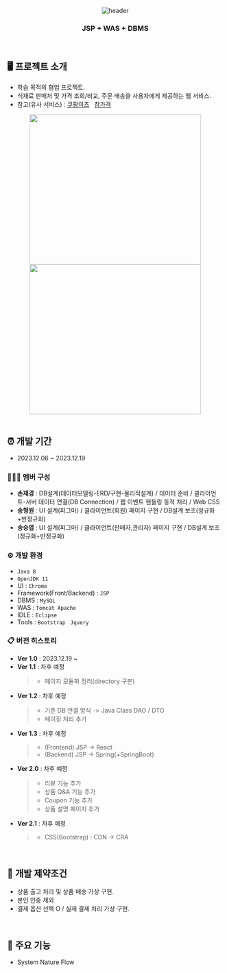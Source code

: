
<div align="center">
  
  ![header](https://capsule-render.vercel.app/api?type=waving&color=timeAuto&height=180&section=header&text=Check%20Cheaper&fontSize=70)
  ### JSP + WAS + DBMS
</div>

<br/>

## 🖥️ 프로젝트 소개
- 학습 목적의 협업 프로젝트.
- 식재료 판매처 및 가격 조회/비교, 주문 배송을 사용자에게 제공하는 웹 서비스.
- 참고(유사 서비스) : [쿠팡이츠](https://www.coupangeats.com/) &nbsp; [참가격](https://www.price.go.kr/tprice/portal/main/main.do)

<div align="center">

  <img src="https://github.com/jaekyungshon/JSP-Oracle-Univ-Team-Project-Web-CHECKCHEAPER/assets/61006212/b86bd376-1440-4f67-848d-69dc58e69cf9" width="400" height="350">
  <img src="https://github.com/jaekyungshon/JSP-Oracle-Univ-Team-Project-Web-CHECKCHEAPER/assets/61006212/351b7aea-2831-4a8f-b513-cfd90bd93811" width="400" height="350">
</div>

<br/>

## ⏰ 개발 기간
- 2023.12.06 ~ 2023.12.19

### 🧑‍🤝‍🧑 멤버 구성
- **손재경** : DB설계(데이터모델링-ERD/구현-물리적설계) / 데이터 준비 / 클라이언트-서버 데이터 연결(DB Connection) / 웹 이벤트 핸들링 동적 처리 / Web CSS
- **송형원** : UI 설계(피그마) / 클라이언트(회원) 페이지 구현 / DB설계 보조(정규화+반정규화)
- **송승엽** : UI 설계(피그마) / 클라이언트(판매자,관리자) 페이지 구현 / DB설계 보조(정규화+반정규화)

### ⚙️ 개발 환경
- `Java 8`
- `OpenJDK 11`
- UI : `Chrome`
- Framework(Front/Backend) : `JSP`
- DBMS : `MySQL`
- WAS : `Tomcat Apache`
- IDLE : `Eclipse`
- Tools : `Bootstrap` &nbsp; `Jquery`

### 📋 버전 히스토리
- **Ver 1.0** : 2023.12.19 ~
- **Ver 1.1** : 차후 예정
    > - 페이지 모듈화 정리(directory 구분)
- **Ver 1.2** : 차후 예정
    > - 기존 DB 연결 방식 -> Java Class DAO / DTO
    > - 페이징 처리 추가
- **Ver 1.3** : 차후 예정
    > - (Frontend) JSP -> React
    > - (Backend) JSP -> Spring(+SpringBoot)
- **Ver 2.0** : 차후 예정
    > - 리뷰 기능 추가
    > - 상품 Q&A 기능 추가
    > - Coupon 기능 추가
    > - 상품 설명 페이지 추가
- **Ver 2.1** : 차후 예정
    > - CSS(Bootstrap) : CDN -> CRA

<br/>

## 📌 개발 제약조건
- 상품 출고 처리 및 상품 배송 가상 구현.
- 본인 인증 제외
- 결제 옵션 선택 O / 실제 결제 처리 가상 구현.

<br/>

## 📌 주요 기능
- System Nature Flow
  
